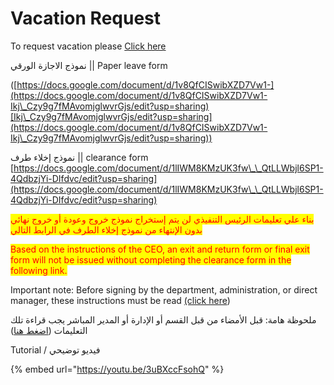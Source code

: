 # Vacation Request

To request vacation please [Click here](https://forms.gle/wHgBTqc5xTX7VUD46)





نموذج الاجازة الورقي ||  Paper leave form

([https://docs.google.com/document/d/1v8QfCISwibXZD7Vw1-](https://docs.google.com/document/d/1v8QfCISwibXZD7Vw1-Ikj\_Czy9g7fMAvomjglwvrGjs/edit?usp=sharing)[Ikj\_Czy9g7fMAvomjglwvrGjs/edit?usp=sharing](https://docs.google.com/document/d/1v8QfCISwibXZD7Vw1-Ikj\_Czy9g7fMAvomjglwvrGjs/edit?usp=sharing))

نموذج إخلاء  طرف  ||  clearance form\
[https://docs.google.com/document/d/1lIWM8KMzUK3fw\_\_QtLLWbjl6SP1-4QdbzjYi-DIfdvc/edit?usp=sharing](https://docs.google.com/document/d/1lIWM8KMzUK3fw\_\_QtLLWbjl6SP1-4QdbzjYi-DIfdvc/edit?usp=sharing)

<mark style="color:red;">بناء علي تعليمات الرئيس التنفيذي لن يتم إستخراج نموذج خروج وعودة أو خروج نهائي بدون الإنتهاء من نموذج إخلاء الطرف في الرابط التالي</mark>

<mark style="color:red;">Based on the instructions of the CEO, an exit and return form or final exit form will not be issued without completing the clearance form in the following link.</mark>



Important note: Before signing by the department, administration, or direct manager, these instructions must be read [(click here](https://docs.google.com/document/d/1migGEyFP1AYXntH79bR4pxvZKz1qaEiSdINREeAG3bc/edit?usp=sharing))

ملحوظة هامة: قبل اﻷمضاء من قبل القسم أو الإدارة أو المدير المباشر يجب قراءة تلك التعليمات ([اضغط هنا](https://docs.google.com/document/d/1migGEyFP1AYXntH79bR4pxvZKz1qaEiSdINREeAG3bc/edit?usp=sharing))





Tutorial / فيديو توضيحي

{% embed url="https://youtu.be/3uBXccFsohQ" %}
